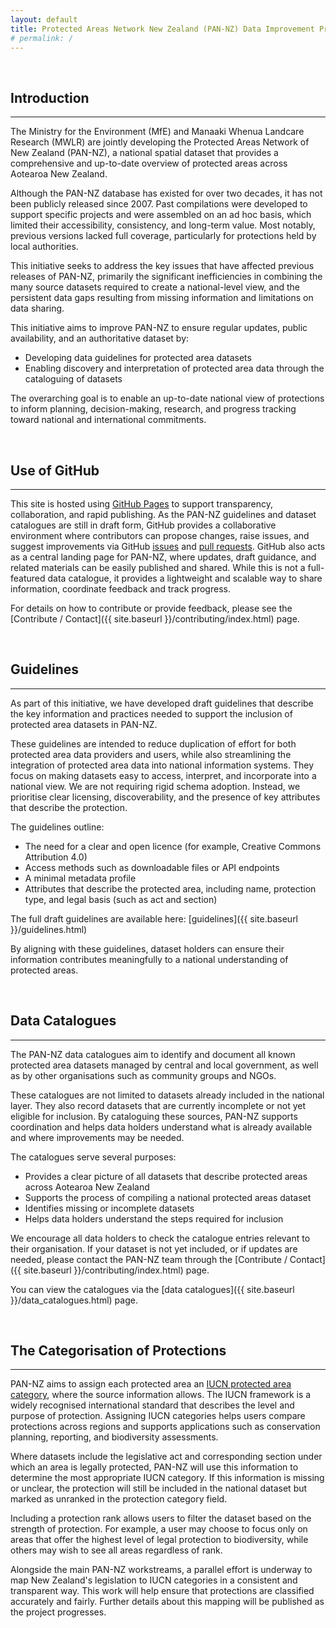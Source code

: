 ```yaml
---
layout: default
title: Protected Areas Network New Zealand (PAN-NZ) Data Improvement Project
# permalink: /
---
```


<br>

## Introduction 
---

The Ministry for the Environment (MfE) and Manaaki Whenua Landcare Research
(MWLR) are jointly developing the Protected Areas Network of New Zealand
(PAN-NZ), a national spatial dataset that provides a comprehensive and
up-to-date overview of protected areas across Aotearoa New Zealand. 

Although the PAN-NZ database has existed for over two decades, it has not been
publicly released since 2007. Past compilations were developed to support
specific projects and were assembled on an ad hoc basis, which limited their
accessibility, consistency, and long-term value. Most notably, previous versions
lacked full coverage, particularly for protections held by local authorities. 

This initiative seeks to address the key issues that have affected previous
releases of PAN-NZ, primarily the significant inefficiencies in combining the
many source datasets required to create a national-level view, and the
persistent data gaps resulting from missing information and limitations on data
sharing. 

This initiative aims to improve PAN-NZ to ensure regular updates, public
availability, and an authoritative dataset by: 
* Developing data guidelines for protected area datasets
* Enabling discovery and interpretation of protected area data through the
  cataloguing of datasets

The overarching goal is to enable an up-to-date national view of protections to
inform planning, decision-making, research, and progress tracking toward
national and international commitments. 

<br>

## Use of GitHub
---
This site is hosted using [GitHub Pages](https://pages.github.com/) to support
transparency, collaboration, and rapid publishing. As the PAN-NZ guidelines and
dataset catalogues are still in draft form, GitHub provides a collaborative
environment where contributors can propose changes, raise issues, and suggest
improvements via GitHub
[issues](https://docs.github.com/en/issues/tracking-your-work-with-issues/about-issues)
and [pull
requests](https://docs.github.com/en/pull-requests/collaborating-with-pull-requests/proposing-changes-to-your-work-with-pull-requests/about-pull-requests).
GitHub also acts as a central landing page for PAN-NZ, where updates, draft
guidance, and related materials can be easily published and shared. While this
is not a full-featured data catalogue, it provides a lightweight and scalable
way to share information, coordinate feedback and track progress. 

For details on how to contribute or provide feedback, please see the [Contribute
/ Contact]({{ site.baseurl }}/contributing/index.html) page. 

<br>

## Guidelines
---

As part of this initiative, we have developed draft guidelines that describe the
key information and practices needed to support the inclusion of protected area
datasets in PAN-NZ. 

These guidelines are intended to reduce duplication of effort for both protected
area data providers and users, while also streamlining the integration of
protected area data into national information systems. They focus on making
datasets easy to access, interpret, and incorporate into a national view. We are
not requiring rigid schema adoption. Instead, we prioritise clear licensing,
discoverability, and the presence of key attributes that describe the
protection. 

The guidelines outline: 
* The need for a clear and open licence (for example, Creative Commons Attribution 4.0) 
* Access methods such as downloadable files or API endpoints 
* A minimal metadata profile 
* Attributes that describe the protected area, including name, protection type,
  and legal basis (such as act and section) 

The full draft guidelines are available here: [guidelines]({{ site.baseurl
}}/guidelines.html) 

By aligning with these guidelines, dataset holders can ensure their information
contributes meaningfully to a national understanding of protected areas. 

<br>

## Data Catalogues
---
The PAN-NZ data catalogues aim to identify and document all known protected area
datasets managed by central and local government, as well as by other
organisations such as community groups and NGOs. 

These catalogues are not limited to datasets already included in the national
layer. They also record datasets that are currently incomplete or not yet
eligible for inclusion. By cataloguing these sources, PAN-NZ supports
coordination and helps data holders understand what is already available and
where improvements may be needed. 

The catalogues serve several purposes: 
* Provides a clear picture of all datasets that describe protected areas across
  Aotearoa New Zealand
* Supports the process of compiling a national protected areas dataset 
* Identifies missing or incomplete datasets
* Helps data holders understand the steps required for inclusion 

We encourage all data holders to check the catalogue entries relevant to their
organisation. If your dataset is not yet included, or if updates are needed,
please contact the PAN-NZ team through the [Contribute / Contact]({{
site.baseurl }}/contributing/index.html) page. 

You can view the catalogues via the [data catalogues]({{ site.baseurl
}}/data_catalogues.html) page. 

<br>

## The Categorisation of Protections
---
PAN-NZ aims to assign each protected area an [IUCN protected area
category](https://en.wikipedia.org/wiki/IUCN_protected_area_categories), where
the source information allows. The IUCN framework is a widely recognised
international standard that describes the level and purpose of protection.
Assigning IUCN categories helps users compare protections across regions and
supports applications such as conservation planning, reporting, and biodiversity
assessments. 

Where datasets include the legislative act and corresponding section under
which an area is legally protected, PAN-NZ will use this information to
determine the most appropriate IUCN category. If this information is missing or
unclear, the protection will still be included in the national dataset but
marked as unranked in the protection category field. 

Including a protection rank allows users to filter the dataset based on the
strength of protection. For example, a user may choose to focus only on areas
that offer the highest level of legal protection to biodiversity, while others
may wish to see all areas regardless of rank. 

Alongside the main PAN-NZ workstreams, a parallel effort is underway to map New
Zealand's legislation to IUCN categories in a consistent and transparent way.
This work will help ensure that protections are classified accurately and
fairly. Further details about this mapping will be published as the project
progresses. 

 